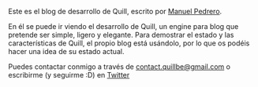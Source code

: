 Este es el blog de desarrollo de Quill, escrito por [Manuel Pedrero](http://www.korsoblog.com).

En él se puede ir viendo el desarrollo de Quill, un engine para blog que pretende ser simple, ligero y elegante. Para demostrar el estado y las características de Quill, el propio blog está usándolo, por lo que os podéis hacer una idea de su estado actual.

Puedes contactar conmigo a través de <contact.quillbe@gmail.com> o escribirme (y seguirme :D) en [Twitter](https://twitter.com/Korso10)
